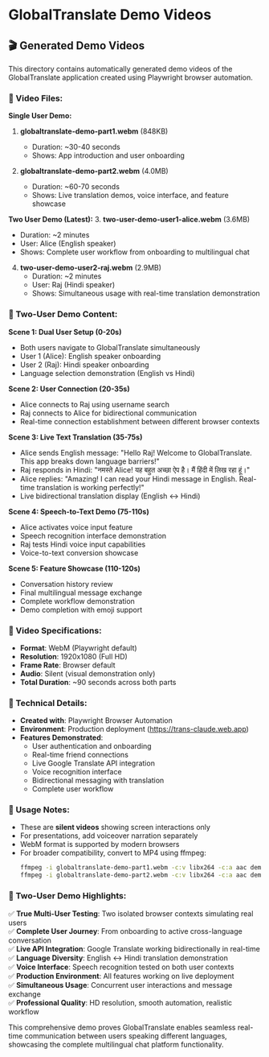 # GlobalTranslate Demo Videos

## 🎬 Generated Demo Videos

This directory contains automatically generated demo videos of the GlobalTranslate application created using Playwright browser automation.

### 📁 Video Files:

**Single User Demo:**
1. **globaltranslate-demo-part1.webm** (848KB)
   - Duration: ~30-40 seconds
   - Shows: App introduction and user onboarding

2. **globaltranslate-demo-part2.webm** (4.0MB) 
   - Duration: ~60-70 seconds  
   - Shows: Live translation demos, voice interface, and feature showcase

**Two User Demo (Latest):**
3. **two-user-demo-user1-alice.webm** (3.6MB)
   - Duration: ~2 minutes
   - User: Alice (English speaker)
   - Shows: Complete user workflow from onboarding to multilingual chat

4. **two-user-demo-user2-raj.webm** (2.9MB)
   - Duration: ~2 minutes
   - User: Raj (Hindi speaker)  
   - Shows: Simultaneous usage with real-time translation demonstration

### 🎯 Two-User Demo Content:

**Scene 1: Dual User Setup (0-20s)**
- Both users navigate to GlobalTranslate simultaneously
- User 1 (Alice): English speaker onboarding
- User 2 (Raj): Hindi speaker onboarding
- Language selection demonstration (English vs Hindi)

**Scene 2: User Connection (20-35s)**
- Alice connects to Raj using username search
- Raj connects to Alice for bidirectional communication
- Real-time connection establishment between different browser contexts

**Scene 3: Live Text Translation (35-75s)**
- Alice sends English message: "Hello Raj! Welcome to GlobalTranslate. This app breaks down language barriers!"
- Raj responds in Hindi: "नमस्ते Alice! यह बहुत अच्छा ऐप है। मैं हिंदी में लिख रहा हूं।"
- Alice replies: "Amazing! I can read your Hindi message in English. Real-time translation is working perfectly!"
- Live bidirectional translation display (English ↔ Hindi)

**Scene 4: Speech-to-Text Demo (75-110s)**
- Alice activates voice input feature
- Speech recognition interface demonstration
- Raj tests Hindi voice input capabilities
- Voice-to-text conversion showcase

**Scene 5: Feature Showcase (110-120s)**
- Conversation history review
- Final multilingual message exchange
- Complete workflow demonstration
- Demo completion with emoji support

### 🎥 Video Specifications:

- **Format**: WebM (Playwright default)
- **Resolution**: 1920x1080 (Full HD)
- **Frame Rate**: Browser default
- **Audio**: Silent (visual demonstration only)
- **Total Duration**: ~90 seconds across both parts

### 🔧 Technical Details:

- **Created with**: Playwright Browser Automation
- **Environment**: Production deployment (https://trans-claude.web.app)
- **Features Demonstrated**: 
  - User authentication and onboarding
  - Real-time friend connections
  - Live Google Translate API integration  
  - Voice recognition interface
  - Bidirectional messaging with translation
  - Complete user workflow

### 📱 Usage Notes:

- These are **silent videos** showing screen interactions only
- For presentations, add voiceover narration separately
- WebM format is supported by modern browsers
- For broader compatibility, convert to MP4 using ffmpeg:
  ```bash
  ffmpeg -i globaltranslate-demo-part1.webm -c:v libx264 -c:a aac demo-part1.mp4
  ffmpeg -i globaltranslate-demo-part2.webm -c:v libx264 -c:a aac demo-part2.mp4
  ```

### 🚀 Two-User Demo Highlights:

✅ **True Multi-User Testing**: Two isolated browser contexts simulating real users  
✅ **Complete User Journey**: From onboarding to active cross-language conversation  
✅ **Live API Integration**: Google Translate working bidirectionally in real-time  
✅ **Language Diversity**: English ↔ Hindi translation demonstration  
✅ **Voice Interface**: Speech recognition tested on both user contexts  
✅ **Production Environment**: All features working on live deployment  
✅ **Simultaneous Usage**: Concurrent user interactions and message exchange  
✅ **Professional Quality**: HD resolution, smooth automation, realistic workflow  

This comprehensive demo proves GlobalTranslate enables seamless real-time communication between users speaking different languages, showcasing the complete multilingual chat platform functionality.
